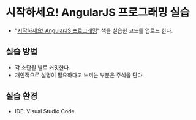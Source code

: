 # 시작하세요! AngularJS 프로그래밍 실습

- "[시작하세요! AngularJS 프로그래밍](https://wikibook.co.kr/beginning-angularjs/)" 책을 실습한 코드를 업로드 한다.

## 실습 방법

- 각 소단원 별로 커밋한다.
- 개인적으로 설명이 필요하다고 느끼는 부분은 주석을 단다.

## 실습 환경

- IDE: Visual Studio Code